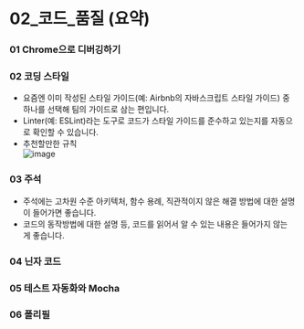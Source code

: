 # 02_코드_품질 (요약)

### 01 Chrome으로 디버깅하기
### 02 코딩 스타일
- 요즘엔 이미 작성된 스타일 가이드(예: Airbnb의 자바스크립트 스타일 가이드) 중 하나를 선택해 팀의 가이드로 삼는 편입니다.
- Linter(예: ESLint)라는 도구로 코드가 스타일 가이드를 준수하고 있는지를 자동으로 확인할 수 있습니다.
- 추천할만한 규칙   
![image](https://user-images.githubusercontent.com/65887537/193510428-c347f49f-9651-45fb-93b7-a658b95d924f.png)


### 03 주석
- 주석에는 고차원 수준 아키텍처, 함수 용례, 직관적이지 않은 해결 방법에 대한 설명이 들어가면 좋습니다.
- 코드의 동작방법에 대한 설명 등, 코드를 읽어서 알 수 있는 내용은 들어가지 않는 게 좋습니다.

### 04 닌자 코드
### 05 테스트 자동화와 Mocha
### 06 폴리필
